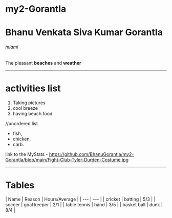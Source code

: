 # my2-Gorantla
# Bhanu Venkata Siva Kumar Gorantla
###### miami

The pleasant **beaches** and **weather**
 

---
# activities list

1. Taking pictures
2. cool breeze
3. having beach food

//unordered list

- fish, 
- chicken,
- carb.

 link to the MyStats -  https://github.com/BhanuGorantla/my2-Gorantla/blob/main/Fight-Club-Tyler-Durden-Costume.jpg

 *** 
 # Tables
|  Name | Reason | Hours/Average |
| --- | --- |
| cricket | batting | 5/3 |
| soccer | goal keeper | 2/1 |
| table tennis | hand | 3/5 |
| basket ball | dunk | 8/4 |


